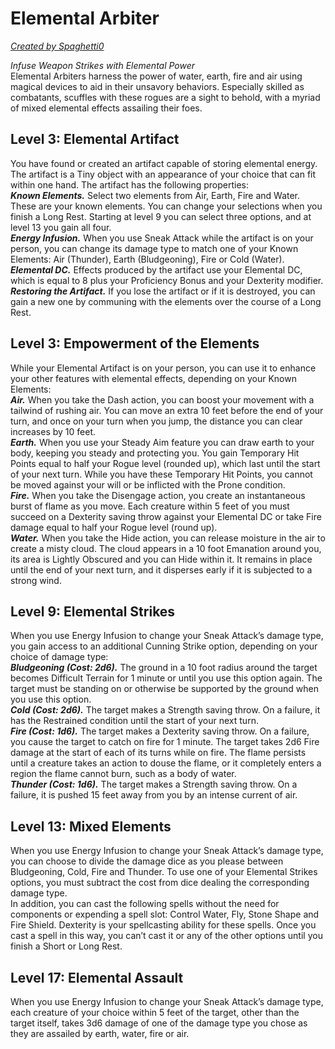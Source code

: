 # Elemental Arbiter
[*Created by Spaghetti0*](https://bio.site/spaghetti0)

*Infuse Weapon Strikes with Elemental Power*  
Elemental Arbiters harness the power of water, earth, fire and air using magical devices to aid in their unsavory behaviors. Especially skilled as combatants, scuffles with these rogues are a sight to behold, with a myriad of mixed elemental effects assailing their foes.

## Level 3: Elemental Artifact
You have found or created an artifact capable of storing elemental energy. The artifact is a Tiny object with an appearance of your choice that can fit within one hand. The artifact has the following properties:  
***Known Elements.*** Select two elements from Air, Earth, Fire and Water. These are your known elements. You can change your selections when you finish a Long Rest. Starting at level 9 you can select three options, and at level 13 you gain all four.  
***Energy Infusion.*** When you use Sneak Attack while the artifact is on your person, you can change its damage type to match one of your Known Elements: Air (Thunder), Earth (Bludgeoning), Fire or Cold (Water).  
***Elemental DC.*** Effects produced by the artifact use your Elemental DC, which is equal to 8 plus your Proficiency Bonus and your Dexterity modifier.  
***Restoring the Artifact.*** If you lose the artifact or if it is destroyed, you can gain a new one by communing with the elements over the course of a Long Rest.

## Level 3: Empowerment of the Elements
While your Elemental Artifact is on your person, you can use it to enhance your other features with elemental effects, depending on your Known Elements:  
***Air.*** When you take the Dash action, you can boost your movement with a tailwind of rushing air. You can move an extra 10 feet before the end of your turn, and once on your turn when you jump, the distance you can clear increases by 10 feet.  
***Earth.*** When you use your Steady Aim feature you can draw earth to your body, keeping you steady and protecting you. You gain Temporary Hit Points equal to half your Rogue level (rounded up), which last until the start of your next turn. While you have these Temporary Hit Points, you cannot be moved against your will or be inflicted with the Prone condition.  
***Fire.*** When you take the Disengage action, you create an instantaneous burst of flame as you move. Each creature within 5 feet of you must succeed on a Dexterity saving throw against your Elemental DC or take Fire damage equal to half your Rogue level (round up).  
***Water.*** When you take the Hide action, you can release moisture in the air to create a misty cloud. The cloud appears in a 10 foot Emanation around you, its area is Lightly Obscured and you can Hide within it. It remains in place until the end of your next turn, and it disperses early if it is subjected to a strong wind.

## Level 9: Elemental Strikes
When you use Energy Infusion to change your Sneak Attack’s damage type, you gain access to an additional Cunning Strike option, depending on your choice of damage type:  
***Bludgeoning (Cost: 2d6).*** The ground in a 10 foot radius around the target becomes Difficult Terrain for 1 minute or until you use this option again. The target must be standing on or otherwise be supported by the ground when you use this option.  
***Cold (Cost: 2d6).*** The target makes a Strength saving throw. On a failure, it has the Restrained condition until the start of your next turn.  
***Fire (Cost: 1d6).*** The target makes a Dexterity saving throw. On a failure, you cause the target to catch on fire for 1 minute. The target takes 2d6 Fire damage at the start of each of its turns while on fire. The flame persists until a creature takes an action to douse the flame, or it completely enters a region the flame cannot burn, such as a body of water.  
***Thunder (Cost: 1d6).*** The target makes a Strength saving throw. On a failure, it is pushed 15 feet away from you by an intense current of air.

## Level 13: Mixed Elements
When you use Energy Infusion to change your Sneak Attack’s damage type, you can choose to divide the damage dice as you please between Bludgeoning, Cold, Fire and Thunder. To use one of your Elemental Strikes options, you must subtract the cost from dice dealing the corresponding damage type.  
In addition, you can cast the following spells without the need for components or expending a spell slot: Control Water, Fly, Stone Shape and Fire Shield. Dexterity is your spellcasting ability for these spells. Once you cast a spell in this way, you can’t cast it or any of the other options until you finish a Short or Long Rest.

## Level 17: Elemental Assault
When you use Energy Infusion to change your Sneak Attack’s damage type, each creature of your choice within 5 feet of the target, other than the target itself, takes 3d6 damage of one of the damage type you chose as they are assailed by earth, water, fire or air.
